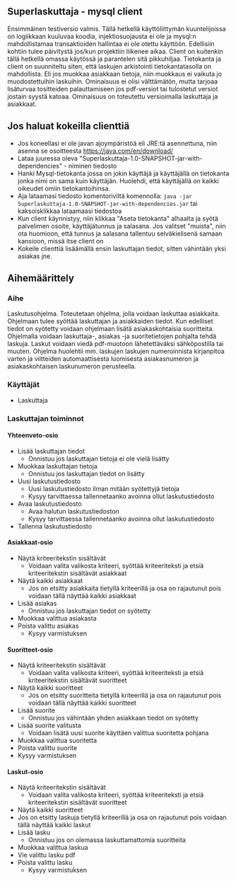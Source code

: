 ## Superlaskuttaja - mysql client
Ensimmäinen testiversio valmis. Tällä hetkellä käyttöliittymän kuuntelijoissa on logiikkaan kuuluvaa koodia, injektiosuojausta ei ole ja mysql:n mahdollistamaa transaktioiden hallintaa ei ole otettu käyttöön. Edellisiin kohtiin tulee päivitystä jos/kun projektiin liikenee aikaa. Client on kuitenkin tällä hetkellä omassa käytössä ja parantelen sitä pikkuhiljaa. Tietokanta ja client on suunniteltu siten, että laskujen arkistointi tietokantatasolla on mahdollista. Eli jos muokkaa asiakkaan tietoja, niin muokkaus ei vaikuta jo muodostettuihin laskuihin. Ominaisuus ei olisi välttämätön, mutta tarjoaa lisäturvaa tositteiden palauttamiseen jos pdf-versiot tai tulostetut versiot jostain syystä katoaa. Ominaisuus on toteutettu versioimalla laskuttaja ja asiakkaat.
## Jos haluat kokeilla clienttiä
- Jos koneellasi ei ole javan ajoympäristöä eli JRE:tä asennettuna, niin asenna se osoitteesta https://java.com/en/download/
- Lataa juuressa oleva "Superlaskuttaja-1.0-SNAPSHOT-jar-with-dependencies" - niminen tiedosto
- Hanki Mysql-tietokanta jossa on jokin käyttäjä ja käyttäjällä on tietokanta jonka nimi on sama kuin käyttäjän. Huolehdi, että käyttäjällä on kaikki oikeudet omiin tietokantoihinsa.
- Aja lataamasi tiedosto komentoriviltä komennolla: `java -jar Superlaskuttaja-1.0-SNAPSHOT-jar-with-dependencies.jar` tai kaksoisklikkaa lataamaasi tiedostoa
- Kun client käynnistyy, niin klikkaa "Aseta tietokanta" alhaalta ja syötä palvelimen osoite, käyttäjätunnus ja salasana. Jos valitset "muista", niin ota huomioon, että tunnus ja salasana tallentuu selväkielisenä samaan kansioon, missä itse client on
- Kokeile clienttiä lisäämällä ensin laskuttajan tiedot, sitten vähintään yksi asiakas jne.

## Aihemäärittely
### Aihe
Laskutusohjelma. Toteutetaan ohjelma, jolla voidaan laskuttaa asiakkaita. Ohjelmaan tulee syöttää laskuttajan ja asiakkaiden tiedot. Kun edelliset tiedot on syötetty voidaan ohjelmaan lisätä asiakaskohtaisia suoritteita. Ohjelmalla voidaan laskuttaja-, asiakas -ja suoritetietojen pohjalta tehdä laskuja. Laskut voidaan viedä pdf-muotoon lähetettäväksi sähköpostilla tai muuten. Ohjelma huolehtii mm. laskujen laskujen numeroinnista kirjanpitoa varten ja viitteiden automaattisesta luomisesta asiakasnumeron ja asiakaskohtaisen laskunumeron perusteella.

### Käyttäjät
- Laskuttaja

### Laskuttajan toiminnot
#### Yhteenveto-osio
- Lisää laskuttajan tiedot
  - Onnistuu jos laskuttajan tietoja ei ole vielä lisätty
- Muokkaa laskuttajan tietoja
  - Onnistuu jos laskuttajan tiedot on lisätty
- Uusi laskutustiedosto
  - Uusi laskutustiedosto ilman mitään syötettyjä tietoja
  - Kysyy tarvittaessa tallennetaanko avoinna ollut laskutustiedosto
- Avaa laskutustiedosto
  - Avaa halutun laskutustiedoston
  - Kysyy tarvittaessa tallennetaanko avoinna ollut laskutustiedosto
- Tallenna laskutustiedosto

#### Asiakkaat-osio
- Näytä kriteeritekstin sisältävät
  - Voidaan valita valikosta kriteeri, syöttää kriteeriteksti ja etsiä kriteeritekstin sisältävät asiakkaat
- Näytä kaikki asiakkaat
  - Jos on etsitty asiakkaita tietyllä kriteerillä ja osa on rajautunut pois voidaan tällä näyttää kaikki asiakkaat
- Lisää asiakas
  - Onnistuu jos laskuttajan tiedot on syötetty
- Muokkaa valittua asiakasta
- Poista valittu asiakas
  - Kysyy varmistuksen

#### Suoritteet-osio
- Näytä kriteeritekstin sisältävät
  - Voidaan valita valikosta kriteeri, syöttää kriteeriteksti ja etsiä kriteeritekstin sisältävät suoritteet
- Näytä kaikki suoritteet
  - Jos	on etsitty suoritteita tietyllä kriteerillä ja osa on rajautunut pois voidaan tällä näyttää kaikki suoritteet
- Lisää suorite
  - Onnistuu jos vähintään yhden asiakkaan tiedot on syötetty
- Lisää suorite valitusta
  - Voidaan lisätä uusi suorite käyttäen valittua suoritetta pohjana
- Muokkaa valittua suoritetta
- Poista valittu suorite
 - Kysyy varmistuksen

#### Laskut-osio
- Näytä kriteeritekstin sisältävät
  - Voidaan valita valikosta kriteeri, syöttää kriteeriteksti ja etsiä kriteeritekstin sisältävät suoritteet
- Näytä kaikki suoritteet
 - Jos on etsitty laskuja tietyllä kriteerillä ja osa on rajautunut pois voidaan tällä näyttää kaikki laskut
- Lisää lasku
  - Onnistuu jos on olemassa laskuttamattomia suoritteita
- Muokkaa valittua laskua
- Vie valittu lasku pdf
- Poista valittu lasku
  - Kysyy varmistuksen